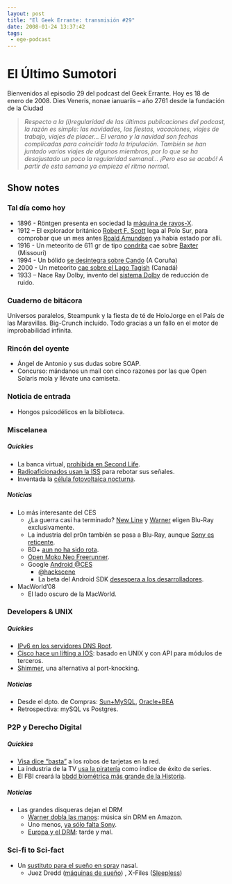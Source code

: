 ```yaml
---
layout: post
title: "El Geek Errante: transmisión #29"
date: 2008-01-24 13:37:42
tags:
 - ege-podcast
---
```


# El Último Sumotori
Bienvenidos al episodio 29 del podcast del Geek Errante. Hoy es 18 de enero de 2008. Dies Veneris, nonae ianuariis – año 2761 desde la fundación de la Ciudad

> *Respecto a la (i)regularidad de las últimas publicaciones del podcast, la razón es simple: las navidades, las fiestas, vacaciones, viajes de trabajo, viajes de placer… El verano y la navidad son fechas complicadas para coincidir toda la tripulación. También se han juntado varios viajes de algunos miembros, por lo que se ha desajustado un poco la regularidad semanal… ¡Pero eso se acabó! A partir de esta semana ya empieza el ritmo normal.*

## Show notes

### Tal día como hoy
- 1896 - Röntgen presenta en sociedad la [máquina de rayos-X](http://www.the-scientist.com/?articles.view/articleNo/30693/title/The-First-X-ray--1895/).
- 1912 – El explorador británico [Robert F. Scott](https://en.wikipedia.org/wiki/Robert_Falcon_Scott) lega al Polo Sur, para comprobar que un mes antes [Roald Amundsen](https://en.wikipedia.org/wiki/Roald_Amundsen) ya había estado por allí.
- 1916 - Un meteorito de 611 gr de tipo [condrita](https://en.wikipedia.org/wiki/Chondrite) cae sobre [Baxter](https://meteorites.asu.edu/meteorites/baxter) (Missouri)
- 1994 - Un bólido [se desintegra sobre Cando](https://es.wikipedia.org/wiki/B%C3%B3lido_de_Cando) (A Coruña)
- 2000 - Un meteorito [cae sobre el Lago Tagish](http://neofronteras.com/?p=740) (Canadá)
- 1933 – Nace Ray Dolby, invento del [sistema Dolby](https://en.wikipedia.org/wiki/Dolby_noise-reduction_system) de reducción de ruido.

### Cuaderno de bitácora
Universos paralelos, Steampunk y la fiesta de té de HoloJorge en el País de las Maravillas. Big-Crunch incluído. Todo gracias a un fallo en el motor de improbabilidad infinita.

### Rincón del oyente
- Ángel de Antonio y sus dudas sobre SOAP.
- Concurso: mándanos un mail con cinco razones por las que Open Solaris mola y llévate una camiseta.

### Noticia de entrada
- Hongos psicodélicos en la biblioteca.

### Miscelanea

##### Quickies
- La banca virtual, [prohibida en Second Life](https://techcrunch.com/2008/01/08/virtual-banking-banned-in-second-life/).
- [Radioaficionados usan la ISS](http://www.southgatearc.org/news/december2007/bouncing_signals_off_iss.htm) para rebotar sus señales.
- Inventada la [célula fotovoltaica nocturna](http://www.nextenergynews.com/news1/next-energy-news1.7d.html).

##### Noticias
- Lo más interesante del CES
    - ¿La guerra casi ha terminado? [New Line](http://gizmodo.com/342420/lord-of-the-rings-hd-vs-dvd-screen-captures-get-ready-to-buy-a-blu-ray-player) y [Warner](https://www.engadget.com/2008/01/04/warner-goes-blu-ray-exclusive/) eligen Blu-Ray exclusivamente.
    - La industria del pr0n también se pasa a Blu-Ray, aunque [Sony es reticente](http://www.computerworld.com/article/2548876/data-center/sony-says-no-to-porn-on-blu-ray-disc.html).
    - BD+ [aun no ha sido rota](https://www.engadget.com/2008/01/09/bd-has-not-been-compromised-yet/).
    - [Open Moko Neo Freerunner](http://gizmodo.com/341755/openmoko-neo-freerunner-linux-smartphone-hands-on).
    - Google [Android @CES](http://web.archive.org/web/20080218075638/http://www.zapnat.com/2008/01/08/android-open-source-phone-showed-at-ces-2008/)
        - [@hackscene](https://hardware.slashdot.org/story/08/01/09/2113235/hackers-get-android-running-on-real-hardware)
        - La beta del Android SDK [desespera a los desarrolladores](https://www.engadget.com/2007/12/19/android-dsk-frustrating-developers-due-to-bugs-lack-of-document/).
- MacWorld’08
    - El lado oscuro de la MacWorld.

### Developers & UNIX

##### Quickies
- [IPv6 en los servidores DNS Root](http://arstechnica.com/uncategorized/2008/01/icann-to-add-ipv6-addresses-for-root-dns-servers/).
- [Cisco hace un lifting a IOS](https://tech.slashdot.org/story/07/12/15/2016241/cisco-to-develop-third-party-apis-for-ios): basado en UNIX y con API para módulos de terceros.
- [Shimmer](https://it.slashdot.org/story/08/01/08/1417214/cryptographically-hiding-tcp-ports), una alternativa al port-knocking.

##### Noticias
- Desde el dpto. de Compras: [Sun+MySQL](http://web.archive.org/web/20110513031656/http://blogs.oracle.com/jonathan/entry/winds_of_change_are_blowing), [Oracle+BEA](http://www.oracle.com/us/corporate/Acquisitions/bea/index.html)
- Retrospectiva: mySQL vs Postgres.

### P2P y Derecho Digital

##### Quickies
- [Visa dice “basta”](http://vsantivirus.com/mm-tarjetas-nuevo-estandar.htm) a los robos de tarjetas en la red.
- La industria de la TV [usa la piratería](https://entertainment.slashdot.org/story/07/12/13/1848207/tv-industry-using-piracy-as-a-measure-of-success) como índice de éxito de series.
- El FBI creará la [bbdd biométrica más grande de la Historia](http://boingboing.net/2007/12/21/fbi-to-create-vast-b.html).

##### Noticias
- Las grandes disqueras dejan el DRM
    - [Warner dobla las manos](http://arstechnica.com/uncategorized/2007/12/3down-1-to-go-warner-music-group-drops-drm/): música sin DRM en Amazon.
    - Uno menos, [ya sólo falta Sony](https://techcrunch.com/2008/01/07/sony-bmg-confirms-drm-free-music-but-will-force-customers-to-visit-a-record-store-to-buy-it/).
    - [Europa y el DRM](http://barrapunto.com/article.pl?sid=08/01/08/0048251&from=rss): tarde y mal.

### Sci-fi to Sci-fact
- Un [sustituto para el sueño en spray](http://archive.wired.com/science/discoveries/news/2007/12/sleep_deprivation) nasal.
    - Juez Dredd ([máquinas de sueño](https://en.wikipedia.org/wiki/List_of_technology_in_Judge_Dredd#Sleep_machines)) , X-Files ([Sleepless](http://www.imdb.com/title/tt0751204/))

